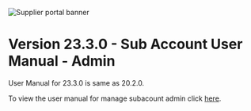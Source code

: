 ![Supplier portal banner](../../../../images/banner-supplier-portal.jpg)


# Version 23.3.0 - Sub Account User Manual - Admin

User Manual for 23.3.0 is same as 20.2.0. 

To view the user manual for manage subacount admin click [here](../20.2.0/usermanual-supplierportal-manage_subaccount-admin.md).

